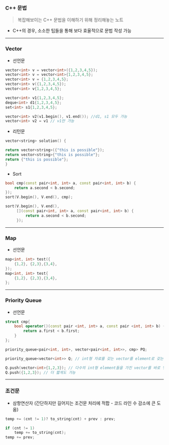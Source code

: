 ### C++ 문법
> 복잡해보이는 C++ 문법을 이해하기 위해 정리해놓는 노트
    
* C++의 경우, 소소한 팁들을 통해 보다 효율적으로 문법 작성 가능

<hr>

### Vector 

* 선언문
```C++
vector<int> v = vector<int>({1,2,3,4,5});
vector<int> v = vector<int>{1,2,3,4,5};
vector<int> v = {1,2,3,4,5};
vector<int> v({1,2,3,4,5});
vector<int> v{1,2,3,4,5};
```
```C++
vector<int> v1{1,2,3,4,5}; 
deque<int> d1{1,2,3,4,5};
set<int> s1{1,2,3,4,5};

vector<int> v2(v1.begin(), v1.end()); //d1, s1 모두 가능
vector<int> v2 = v1 // v1만 가능
```

* 리턴문
```C++
vector<string> solution() {

return vector<string>({"this is possible"});
return vector<string>{"this is possible"};
return {"this is possible"};
}
```

* Sort
```C++
bool cmp(const pair<int, int> a, const pair<int, int> b) {
    return a.second < b.second;
});
sort(V.begin(), V.end(), cmp);
```

```C++
sort(V.begin(), V.end(), 
     [](const pair<int, int> a, const pair<int, int> b) {
         return a.second < b.second;
     });
```

<hr>

### Map

* 선언문

```C++
map<int, int> test({
    {1,2}, {2,3},{3,4},
});
map<int, int> test{
    {1,2}, {2,3},{3,4},
};
```

<hr>

### Priority Queue

* 선언문
```C++
struct cmp{
    bool operator()(const pair <int, int> a, const pair <int, int> b) {
        return a.first < b.first;
    }  
};

priority_queue<pair<int, int>, vector<pair<int, int>>, cmp> PQ; 
```
```C++
priority_queue<vector<int>> Q; // int형 자료를 갖는 vector를 element로 갖는 PQ;

Q.push(vector<int>{1,2,3}); // 다수의 int형 element들을 가진 vector를 바로 넣을 수 있음
Q.push({1,2,3}); // 더 짧게도 가능
```

<hr>

### 조건문
* 삼항연산자 (간단하지만 길어지는 조건문 처리에 적합 - 코드 라인 수 감소에 큰 도움)
```C++
temp += (cnt != 1)? to_string(cnt) + prev : prev;
```
```C++
if (cnt != 1) 
    temp += to_string(cnt);
temp += prev;
```
